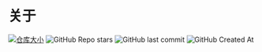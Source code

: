 # 关于
[![仓库大小](https://img.shields.io/github/repo-size/XueK66/PF-cq_qq_api?style=flat-square&label=仓库占用)](/)
![GitHub Repo stars](https://img.shields.io/github/stars/Dreamwxz/PF-wiki?style=social)
![GitHub last commit](https://img.shields.io/github/last-commit/Dreamwxz/PF-wiki)
![GitHub Created At](https://img.shields.io/github/created-at/Dreamwxz/PF-wiki)
